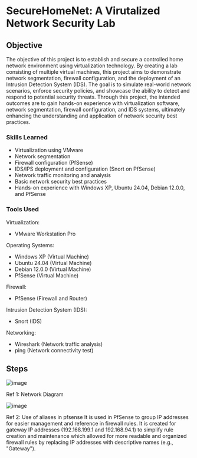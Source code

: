 # SecureHomeNet: A Virutalized Network Security Lab

## Objective

The objective of this project is to establish and secure a controlled home network environment using virtualization technology. By creating a lab consisting of multiple virtual machines, this project aims to demonstrate network segmentation, firewall configuration, and the deployment of an Intrusion Detection System (IDS). The goal is to simulate real-world network scenarios, enforce security policies, and showcase the ability to detect and respond to potential security threats. Through this project, the intended outcomes are to gain hands-on experience with virtualization software, network segmentation, firewall configuration, and IDS systems, ultimately enhancing the understanding and application of network security best practices.

### Skills Learned

-  Virtualization using VMware
-  Network segmentation
-  Firewall configuration (PfSense)
-  IDS/IPS deployment and configuration (Snort on PfSense)
-  Network traffic monitoring and analysis
-  Basic network security best practices
-  Hands-on experience with Windows XP, Ubuntu 24.04, Debian 12.0.0, and PfSense


### Tools Used

Virtualization:
- VMware Workstation Pro

Operating Systems:
- Windows XP (Virtual Machine)
- Ubuntu 24.04 (Virtual Machine)
- Debian 12.0.0 (Virtual Machine)
- PfSense (Virtual Machine)

Firewall:
- PfSense (Firewall and Router)

Intrusion Detection System (IDS):
- Snort (IDS)

Networking:
- Wireshark (Network traffic analysis)
- ping (Network connectivity test)


## Steps
![image](https://github.com/user-attachments/assets/d9f89e7c-cf67-41b0-bb94-b1339bc768d0)

Ref 1: Network Diagram

![image](https://github.com/user-attachments/assets/922a8d41-a961-4fb7-af93-9d775d7dfb6a)

Ref 2: Use of aliases in pfsense
It is used in PfSense to group IP addresses for easier management and reference in firewall rules. It is created for gateway IP addresses (192.168.199.1 and 192.168.94.1) to simplify rule creation and maintenance which allowed for more readable and organized firewall rules by replacing IP addresses with descriptive names (e.g., "Gateway").

